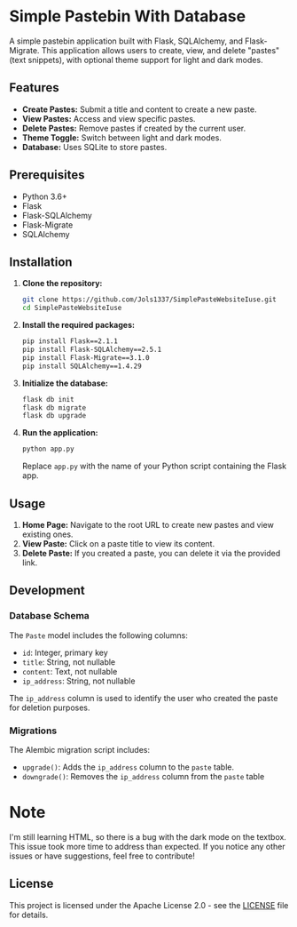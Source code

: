 # Simple Pastebin With Database

A simple pastebin application built with Flask, SQLAlchemy, and Flask-Migrate. This application allows users to create, view, and delete "pastes" (text snippets), with optional theme support for light and dark modes.

## Features

- **Create Pastes:** Submit a title and content to create a new paste.
- **View Pastes:** Access and view specific pastes.
- **Delete Pastes:** Remove pastes if created by the current user.
- **Theme Toggle:** Switch between light and dark modes.
- **Database:** Uses SQLite to store pastes.

## Prerequisites

- Python 3.6+
- Flask
- Flask-SQLAlchemy
- Flask-Migrate
- SQLAlchemy

## Installation

1. **Clone the repository:**

    ```bash
    git clone https://github.com/Jols1337/SimplePasteWebsiteIuse.git
    cd SimplePasteWebsiteIuse
    ```

2. **Install the required packages:**

    ```bash
    pip install Flask==2.1.1
    pip install Flask-SQLAlchemy==2.5.1
    pip install Flask-Migrate==3.1.0
    pip install SQLAlchemy==1.4.29
    ```

3. **Initialize the database:**

    ```bash
    flask db init
    flask db migrate
    flask db upgrade
    ```

4. **Run the application:**

    ```bash
    python app.py
    ```

   Replace `app.py` with the name of your Python script containing the Flask app.

## Usage

1. **Home Page:** Navigate to the root URL to create new pastes and view existing ones.
2. **View Paste:** Click on a paste title to view its content.
3. **Delete Paste:** If you created a paste, you can delete it via the provided link.

## Development

### Database Schema

The `Paste` model includes the following columns:
- `id`: Integer, primary key
- `title`: String, not nullable
- `content`: Text, not nullable
- `ip_address`: String, not nullable

The `ip_address` column is used to identify the user who created the paste for deletion purposes.

### Migrations

The Alembic migration script includes:
- `upgrade()`: Adds the `ip_address` column to the `paste` table.
- `downgrade()`: Removes the `ip_address` column from the `paste` table

# Note
I'm still learning HTML, so there is a bug with the dark mode on the textbox. This issue took more time to address than expected. If you notice any other issues or have suggestions, feel free to contribute!

## License

This project is licensed under the  Apache License 2.0 - see the [LICENSE](LICENSE) file for details.
